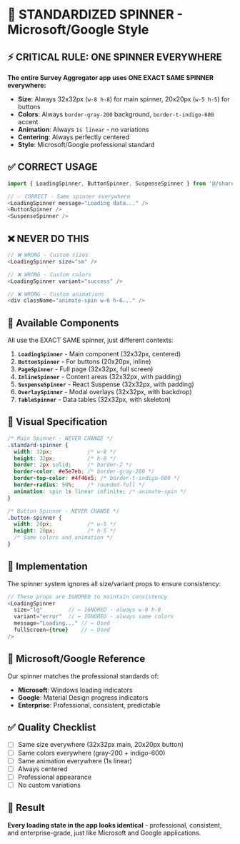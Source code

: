 # 🎯 STANDARDIZED SPINNER - Microsoft/Google Style

## ⚡ CRITICAL RULE: ONE SPINNER EVERYWHERE

**The entire Survey Aggregator app uses ONE EXACT SAME SPINNER everywhere:**

- **Size**: Always 32x32px (`w-8 h-8`) for main spinner, 20x20px (`w-5 h-5`) for buttons
- **Colors**: Always `border-gray-200` background, `border-t-indigo-600` accent
- **Animation**: Always `1s linear` - no variations
- **Centering**: Always perfectly centered
- **Style**: Microsoft/Google professional standard

## ✅ CORRECT USAGE

```typescript
import { LoadingSpinner, ButtonSpinner, SuspenseSpinner } from '@/shared/components';

// ✅ CORRECT - Same spinner everywhere
<LoadingSpinner message="Loading data..." />
<ButtonSpinner />
<SuspenseSpinner />
```

## ❌ NEVER DO THIS

```typescript
// ❌ WRONG - Custom sizes
<LoadingSpinner size="sm" />

// ❌ WRONG - Custom colors  
<LoadingSpinner variant="success" />

// ❌ WRONG - Custom animations
<div className="animate-spin w-6 h-6..." />
```

## 🎯 Available Components

All use the EXACT SAME spinner, just different contexts:

1. **`LoadingSpinner`** - Main component (32x32px, centered)
2. **`ButtonSpinner`** - For buttons (20x20px, inline) 
3. **`PageSpinner`** - Full page (32x32px, full screen)
4. **`InlineSpinner`** - Content areas (32x32px, with padding)
5. **`SuspenseSpinner`** - React Suspense (32x32px, with padding)
6. **`OverlaySpinner`** - Modal overlays (32x32px, with backdrop)
7. **`TableSpinner`** - Data tables (32x32px, with skeleton)

## 🎨 Visual Specification

```css
/* Main Spinner - NEVER CHANGE */
.standard-spinner {
  width: 32px;           /* w-8 */
  height: 32px;          /* h-8 */
  border: 2px solid;     /* border-2 */
  border-color: #e5e7eb; /* border-gray-200 */
  border-top-color: #4f46e5; /* border-t-indigo-600 */
  border-radius: 50%;    /* rounded-full */
  animation: spin 1s linear infinite; /* animate-spin */
}

/* Button Spinner - NEVER CHANGE */
.button-spinner {
  width: 20px;           /* w-5 */
  height: 20px;          /* h-5 */
  /* Same colors and animation */
}
```

## 🚀 Implementation

The spinner system ignores all size/variant props to ensure consistency:

```typescript
// These props are IGNORED to maintain consistency
<LoadingSpinner 
  size="lg"        // ← IGNORED - always w-8 h-8
  variant="error"  // ← IGNORED - always same colors
  message="Loading..." // ← Used
  fullScreen={true}    // ← Used
/>
```

## 📍 Microsoft/Google Reference

Our spinner matches the professional standards of:
- **Microsoft**: Windows loading indicators
- **Google**: Material Design progress indicators  
- **Enterprise**: Professional, consistent, predictable

## ✅ Quality Checklist

- [ ] Same size everywhere (32x32px main, 20x20px button)
- [ ] Same colors everywhere (gray-200 + indigo-600)
- [ ] Same animation everywhere (1s linear)
- [ ] Always centered
- [ ] Professional appearance
- [ ] No custom variations

## 🎯 Result

**Every loading state in the app looks identical** - professional, consistent, and enterprise-grade, just like Microsoft and Google applications.
